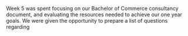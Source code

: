 
Week 5 was spent focusing on our Bachelor of Commerce consultancy document, and evaluating the resources needed to achieve our one year goals. We were given the opportunity to prepare a list of questions regarding 